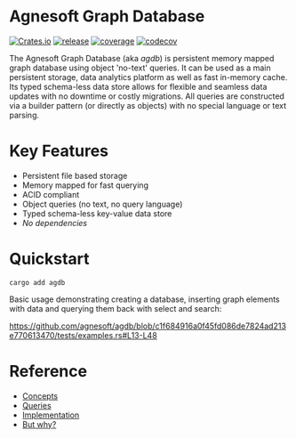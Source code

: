 # Agnesoft Graph Database

[![Crates.io](https://img.shields.io/crates/v/agdb)](https://crates.io/crates/agdb) [![release](https://github.com/agnesoft/agdb/actions/workflows/release.yaml/badge.svg)](https://github.com/agnesoft/agdb/actions/workflows/release.yaml) [![coverage](https://github.com/agnesoft/agdb/actions/workflows/coverage.yaml/badge.svg)](https://github.com/agnesoft/agdb/actions/workflows/coverage.yaml) [![codecov](https://codecov.io/gh/agnesoft/agdb/branch/main/graph/badge.svg?token=Z6YO8C3XGU)](https://codecov.io/gh/agnesoft/agdb)

The Agnesoft Graph Database (aka _agdb_) is persistent memory mapped graph database using object 'no-text' queries. It can be used as a main persistent storage, data analytics platform as well as fast in-memory cache. Its typed schema-less data store allows for flexible and seamless data updates with no downtime or costly migrations. All queries are constructed via a builder pattern (or directly as objects) with no special language or text parsing.

# Key Features

- Persistent file based storage
- Memory mapped for fast querying
- ACID compliant
- Object queries (no text, no query language)
- Typed schema-less key-value data store
- _No dependencies_

# Quickstart

```
cargo add agdb
```

Basic usage demonstrating creating a database, inserting graph elements with data and querying them back with select and search:

https://github.com/agnesoft/agdb/blob/c1f684916a0f45fd086de7824ad213e770613470/tests/examples.rs#L13-L48

# Reference

- [Concepts](docs/concepts.md)
- [Queries](docs/queries.md)
- [Implementation](docs/implementation.md)
- [But why?](docs/but_why.md)
